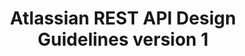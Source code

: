 ---
layout: guideline
title: Atlassian REST API Design Guidelines version 1
permalink: /design/guidelines/atlassian-rest-api-design-guidelines-version-1
data:
  items:
    - references:
        - name: REST Resources
          url: 'https://developer.atlassian.com/docs/atlassian-platform-common-components/rest-api-development/atlassian-rest-api-design-guidelines-version-1#AtlassianRESTAPIDesignGuidelinesversion1-RESTResources'
          quote: 'Standard Query Parameters in URIs (start-index, max-results)'
      _embedded:
        topic:
          id: collection-pagination
          name: Pagination
          description: How to retrieve a range of resources in a collection
          _links:
            self:
              href: /design/topics/collection-pagination
            topicGuidelines:
              href: /design/topics/collection-pagination/guidelines
      _links:
        topic:
          href: /design/topics/collection-pagination
    - references:
        - name: REST Resources
          url: 'https://developer.atlassian.com/docs/atlassian-platform-common-components/rest-api-development/atlassian-rest-api-design-guidelines-version-1#AtlassianRESTAPIDesignGuidelinesversion1-RESTResources'
          quote: URI Structure
        - name: REST Resources
          url: 'https://developer.atlassian.com/docs/atlassian-platform-common-components/rest-api-development/atlassian-rest-api-design-guidelines-version-1#AtlassianRESTAPIDesignGuidelinesversion1-RESTResources'
          quote: Collections of Entities
      _embedded:
        topic:
          id: collection
          name: Collection
          description: What is a collection (set) of resources
          _links:
            self:
              href: /design/topics/collection
            topicGuidelines:
              href: /design/topics/collection/guidelines
      _links:
        topic:
          href: /design/topics/collection
    - references:
        - name: REST Resources
          url: 'https://developer.atlassian.com/docs/atlassian-platform-common-components/rest-api-development/atlassian-rest-api-design-guidelines-version-1#AtlassianRESTAPIDesignGuidelinesversion1-RESTResources'
          quote: Representations (Content Types) of Entities
        - name: 'Appendix B: Basic Data Types'
          url: 'https://developer.atlassian.com/docs/atlassian-platform-common-components/rest-api-development/atlassian-rest-api-design-guidelines-version-1#AtlassianRESTAPIDesignGuidelinesversion1-AppendixB:BasicDataTypes'
      _embedded:
        topic:
          id: data-format
          name: Data format
          description: which data format use
          _links:
            self:
              href: /design/topics/data-format
            topicGuidelines:
              href: /design/topics/data-format/guidelines
      _links:
        topic:
          href: /design/topics/data-format
    - references:
        - name: Using these Guidelines
          url: 'https://developer.atlassian.com/docs/atlassian-platform-common-components/rest-api-development/atlassian-rest-api-design-guidelines-version-1#AtlassianRESTAPIDesignGuidelinesversion1-UsingtheseGuidelines'
          quote: We strongly recommend that someone who is familiar with these guidelines should review your REST API code
        - name: Version Control for APIs
          url: 'https://developer.atlassian.com/docs/atlassian-platform-common-components/rest-api-development/atlassian-rest-api-design-guidelines-version-1#AtlassianRESTAPIDesignGuidelinesversion1-VersionControlforAPIs'
          quote: When to Change the Version
      _embedded:
        topic:
          id: governance
          name: Governance
          description: 'How to ensure API governance (advertise, consistency, ...)'
          _links:
            self:
              href: /design/topics/governance
            topicGuidelines:
              href: /design/topics/governance/guidelines
      _links:
        topic:
          href: /design/topics/governance
    - references:
        - name: REST Resources
          url: 'https://developer.atlassian.com/docs/atlassian-platform-common-components/rest-api-development/atlassian-rest-api-design-guidelines-version-1#AtlassianRESTAPIDesignGuidelinesversion1-RESTResources'
          quote: Version Control for Entities
        - name: Caching
          url: 'https://developer.atlassian.com/docs/atlassian-platform-common-components/rest-api-development/atlassian-rest-api-design-guidelines-version-1#AtlassianRESTAPIDesignGuidelinesversion1-Caching'
      _embedded:
        topic:
          id: http-caching
          name: Caching
          description: How to use and provide relevant caching informations
          _links:
            self:
              href: /design/topics/http-caching
            topicGuidelines:
              href: /design/topics/http-caching/guidelines
      _links:
        topic:
          href: /design/topics/http-caching
    - references:
        - name: REST Resources
          url: 'https://developer.atlassian.com/docs/atlassian-platform-common-components/rest-api-development/atlassian-rest-api-design-guidelines-version-1#AtlassianRESTAPIDesignGuidelinesversion1-RESTResources'
          quote: Entities SHOULD be served with an ETag header.
        - name: Caching
          url: 'https://developer.atlassian.com/docs/atlassian-platform-common-components/rest-api-development/atlassian-rest-api-design-guidelines-version-1#AtlassianRESTAPIDesignGuidelinesversion1-Caching'
          quote: 'ETag, If-None-Match'
      _embedded:
        topic:
          id: http-headers
          name: HTTP Headers
          description: How to use standard or custom HTTP headers
          _links:
            self:
              href: /design/topics/http-headers
            topicGuidelines:
              href: /design/topics/http-headers/guidelines
      _links:
        topic:
          href: /design/topics/http-headers
    - references:
        - name: 'Appendix A: Response Codes'
          url: 'https://developer.atlassian.com/docs/atlassian-platform-common-components/rest-api-development/atlassian-rest-api-design-guidelines-version-1#AtlassianRESTAPIDesignGuidelinesversion1-AppendixA:ResponseCodes'
      _embedded:
        topic:
          id: http-status-200
          name: HTTP Status 200
          description: When to use HTTP status 200
          _links:
            self:
              href: /design/topics/http-status-200
            topicGuidelines:
              href: /design/topics/http-status-200/guidelines
      _links:
        topic:
          href: /design/topics/http-status-200
    - references:
        - name: 'Appendix A: Response Codes'
          url: 'https://developer.atlassian.com/docs/atlassian-platform-common-components/rest-api-development/atlassian-rest-api-design-guidelines-version-1#AtlassianRESTAPIDesignGuidelinesversion1-AppendixA:ResponseCodes'
      _embedded:
        topic:
          id: http-status-201
          name: HTTP Status 201
          description: When to use HTTP status 201
          _links:
            self:
              href: /design/topics/http-status-201
            topicGuidelines:
              href: /design/topics/http-status-201/guidelines
      _links:
        topic:
          href: /design/topics/http-status-201
    - references:
        - name: 'Appendix A: Response Codes'
          url: 'https://developer.atlassian.com/docs/atlassian-platform-common-components/rest-api-development/atlassian-rest-api-design-guidelines-version-1#AtlassianRESTAPIDesignGuidelinesversion1-AppendixA:ResponseCodes'
      _embedded:
        topic:
          id: http-status-202
          name: HTTP Status 202
          description: When to use HTTP status 202
          _links:
            self:
              href: /design/topics/http-status-202
            topicGuidelines:
              href: /design/topics/http-status-202/guidelines
      _links:
        topic:
          href: /design/topics/http-status-202
    - references:
        - name: 'Appendix A: Response Codes'
          url: 'https://developer.atlassian.com/docs/atlassian-platform-common-components/rest-api-development/atlassian-rest-api-design-guidelines-version-1#AtlassianRESTAPIDesignGuidelinesversion1-AppendixA:ResponseCodes'
      _embedded:
        topic:
          id: http-status-204
          name: HTTP Status 204
          description: When to use HTTP status 204
          _links:
            self:
              href: /design/topics/http-status-204
            topicGuidelines:
              href: /design/topics/http-status-204/guidelines
      _links:
        topic:
          href: /design/topics/http-status-204
    - references:
        - name: 'Appendix A: Response Codes'
          url: 'https://developer.atlassian.com/docs/atlassian-platform-common-components/rest-api-development/atlassian-rest-api-design-guidelines-version-1#AtlassianRESTAPIDesignGuidelinesversion1-AppendixA:ResponseCodes'
      _embedded:
        topic:
          id: http-status-301
          name: HTTP Status 301
          description: When to use HTTP status 301
          _links:
            self:
              href: /design/topics/http-status-301
            topicGuidelines:
              href: /design/topics/http-status-301/guidelines
      _links:
        topic:
          href: /design/topics/http-status-301
    - references:
        - name: 'Appendix A: Response Codes'
          url: 'https://developer.atlassian.com/docs/atlassian-platform-common-components/rest-api-development/atlassian-rest-api-design-guidelines-version-1#AtlassianRESTAPIDesignGuidelinesversion1-AppendixA:ResponseCodes'
      _embedded:
        topic:
          id: http-status-304
          name: HTTP Status 304
          description: When to use HTTP status 304
          _links:
            self:
              href: /design/topics/http-status-304
            topicGuidelines:
              href: /design/topics/http-status-304/guidelines
      _links:
        topic:
          href: /design/topics/http-status-304
    - references:
        - name: 'Appendix A: Response Codes'
          url: 'https://developer.atlassian.com/docs/atlassian-platform-common-components/rest-api-development/atlassian-rest-api-design-guidelines-version-1#AtlassianRESTAPIDesignGuidelinesversion1-AppendixA:ResponseCodes'
      _embedded:
        topic:
          id: http-status-401
          name: HTTP Status 401
          description: When to use HTTP status 401
          _links:
            self:
              href: /design/topics/http-status-401
            topicGuidelines:
              href: /design/topics/http-status-401/guidelines
      _links:
        topic:
          href: /design/topics/http-status-401
    - references:
        - name: 'Appendix A: Response Codes'
          url: 'https://developer.atlassian.com/docs/atlassian-platform-common-components/rest-api-development/atlassian-rest-api-design-guidelines-version-1#AtlassianRESTAPIDesignGuidelinesversion1-AppendixA:ResponseCodes'
      _embedded:
        topic:
          id: http-status-404
          name: HTTP Status 404
          description: When to use HTTP status 404
          _links:
            self:
              href: /design/topics/http-status-404
            topicGuidelines:
              href: /design/topics/http-status-404/guidelines
      _links:
        topic:
          href: /design/topics/http-status-404
    - references:
        - name: Concurrency
          url: 'https://developer.atlassian.com/docs/atlassian-platform-common-components/rest-api-development/atlassian-rest-api-design-guidelines-version-1#AtlassianRESTAPIDesignGuidelinesversion1-Concurrency'
        - name: 'Appendix A: Response Codes'
          url: 'https://developer.atlassian.com/docs/atlassian-platform-common-components/rest-api-development/atlassian-rest-api-design-guidelines-version-1#AtlassianRESTAPIDesignGuidelinesversion1-AppendixA:ResponseCodes'
      _embedded:
        topic:
          id: http-status-412
          name: HTTP Status 412
          description: When to use HTTP status 412
          _links:
            self:
              href: /design/topics/http-status-412
            topicGuidelines:
              href: /design/topics/http-status-412/guidelines
      _links:
        topic:
          href: /design/topics/http-status-412
    - references:
        - name: 'Appendix A: Response Codes'
          url: 'https://developer.atlassian.com/docs/atlassian-platform-common-components/rest-api-development/atlassian-rest-api-design-guidelines-version-1#AtlassianRESTAPIDesignGuidelinesversion1-AppendixA:ResponseCodes'
      _embedded:
        topic:
          id: http-status
          name: HTTP Statuses
          description: General information about HTTP statuses usage
          _links:
            self:
              href: /design/topics/http-status
            topicGuidelines:
              href: /design/topics/http-status/guidelines
      _links:
        topic:
          href: /design/topics/http-status
    - references:
        - name: Concurrency
          url: 'https://developer.atlassian.com/docs/atlassian-platform-common-components/rest-api-development/atlassian-rest-api-design-guidelines-version-1#AtlassianRESTAPIDesignGuidelinesversion1-Concurrency'
      _embedded:
        topic:
          id: http-methods-delete
          name: DELETE
          description: When to use HTTP method DELETE
          _links:
            self:
              href: /design/topics/http-methods-delete
            topicGuidelines:
              href: /design/topics/http-methods-delete/guidelines
      _links:
        topic:
          href: /design/topics/http-methods-delete
    - references:
        - name: Concurrency
          url: 'https://developer.atlassian.com/docs/atlassian-platform-common-components/rest-api-development/atlassian-rest-api-design-guidelines-version-1#AtlassianRESTAPIDesignGuidelinesversion1-Concurrency'
      _embedded:
        topic:
          id: http-methods-put
          name: PUT
          description: When to use HTTP method PUT
          _links:
            self:
              href: /design/topics/http-methods-put
            topicGuidelines:
              href: /design/topics/http-methods-put/guidelines
      _links:
        topic:
          href: /design/topics/http-methods-put
    - references:
        - name: REST Resources
          url: 'https://developer.atlassian.com/docs/atlassian-platform-common-components/rest-api-development/atlassian-rest-api-design-guidelines-version-1#AtlassianRESTAPIDesignGuidelinesversion1-RESTResources'
          quote: Hypertext Linking within an Entity
      _embedded:
        topic:
          id: hypermedia-read
          name: Hypermedia (read)
          description: How to use hypermedia to read data
          _links:
            self:
              href: /design/topics/hypermedia-read
            topicGuidelines:
              href: /design/topics/hypermedia-read/guidelines
      _links:
        topic:
          href: /design/topics/hypermedia-read
    - references:
        - name: REST Resources
          url: 'https://developer.atlassian.com/docs/atlassian-platform-common-components/rest-api-development/atlassian-rest-api-design-guidelines-version-1#AtlassianRESTAPIDesignGuidelinesversion1-RESTResources'
          quote: Hypertext Linking within an Entity
      _embedded:
        topic:
          id: hypermedia-write
          name: Hypermedia (write)
          description: How to use hypermedia to write data
          _links:
            self:
              href: /design/topics/hypermedia-write
            topicGuidelines:
              href: /design/topics/hypermedia-write/guidelines
      _links:
        topic:
          href: /design/topics/hypermedia-write
    - references:
        - name: REST Resources
          url: 'https://developer.atlassian.com/docs/atlassian-platform-common-components/rest-api-development/atlassian-rest-api-design-guidelines-version-1#AtlassianRESTAPIDesignGuidelinesversion1-RESTResources'
          quote: Hypertext Linking within an Entity
      _embedded:
        topic:
          id: hypermedia
          name: Hypermedia
          description: How to use hypermedia
          _links:
            self:
              href: /design/topics/hypermedia
            topicGuidelines:
              href: /design/topics/hypermedia/guidelines
      _links:
        topic:
          href: /design/topics/hypermedia
    - references:
        - name: Concurrency
          url: 'https://developer.atlassian.com/docs/atlassian-platform-common-components/rest-api-development/atlassian-rest-api-design-guidelines-version-1#AtlassianRESTAPIDesignGuidelinesversion1-Concurrency'
      _embedded:
        topic:
          id: resource-deletion
          name: Delete resource
          description: How to delete resources
          _links:
            self:
              href: /design/topics/resource-deletion
            topicGuidelines:
              href: /design/topics/resource-deletion/guidelines
      _links:
        topic:
          href: /design/topics/resource-deletion
    - references:
        - name: REST Resources
          url: 'https://developer.atlassian.com/docs/atlassian-platform-common-components/rest-api-development/atlassian-rest-api-design-guidelines-version-1#AtlassianRESTAPIDesignGuidelinesversion1-RESTResources'
          quote: Standard Query Parameters in URIs (expand)
        - name: REST Resources
          url: 'https://developer.atlassian.com/docs/atlassian-platform-common-components/rest-api-development/atlassian-rest-api-design-guidelines-version-1#AtlassianRESTAPIDesignGuidelinesversion1-RESTResources'
          quote: Title Expansion for Entities
      _embedded:
        topic:
          id: resource-retrieve-dereference
          name: Dereference Relationships
          description: How to load a resource and its linked resources in one call
          _links:
            self:
              href: /design/topics/resource-retrieve-dereference
            topicGuidelines:
              href: /design/topics/resource-retrieve-dereference/guidelines
      _links:
        topic:
          href: /design/topics/resource-retrieve-dereference
    - references:
        - name: Concurrency
          url: 'https://developer.atlassian.com/docs/atlassian-platform-common-components/rest-api-development/atlassian-rest-api-design-guidelines-version-1#AtlassianRESTAPIDesignGuidelinesversion1-Concurrency'
      _embedded:
        topic:
          id: resource-update
          name: Update resource
          description: How to update a resource
          _links:
            self:
              href: /design/topics/resource-update
            topicGuidelines:
              href: /design/topics/resource-update/guidelines
      _links:
        topic:
          href: /design/topics/resource-update
    - references:
        - name: REST Resources
          url: 'https://developer.atlassian.com/docs/atlassian-platform-common-components/rest-api-development/atlassian-rest-api-design-guidelines-version-1#AtlassianRESTAPIDesignGuidelinesversion1-RESTResources'
          quote: URI Structure
      _embedded:
        topic:
          id: resource-url-format
          name: URL format
          description: How to design URLs
          _links:
            self:
              href: /design/topics/resource-url-format
            topicGuidelines:
              href: /design/topics/resource-url-format/guidelines
      _links:
        topic:
          href: /design/topics/resource-url-format
    - references:
        - name: REST Resources
          url: 'https://developer.atlassian.com/docs/atlassian-platform-common-components/rest-api-development/atlassian-rest-api-design-guidelines-version-1#AtlassianRESTAPIDesignGuidelinesversion1-RESTResources'
      _embedded:
        topic:
          id: resource
          name: Resource
          description: General informations about resources
          _links:
            self:
              href: /design/topics/resource
            topicGuidelines:
              href: /design/topics/resource/guidelines
      _links:
        topic:
          href: /design/topics/resource
    - references:
        - name: Security
          url: 'https://developer.atlassian.com/docs/atlassian-platform-common-components/rest-api-development/atlassian-rest-api-design-guidelines-version-1#AtlassianRESTAPIDesignGuidelinesversion1-Security'
      _embedded:
        topic:
          id: security
          name: Security
          description: Security concerns
          _links:
            self:
              href: /design/topics/security
            topicGuidelines:
              href: /design/topics/security/guidelines
      _links:
        topic:
          href: /design/topics/security
    - references:
        - name: Version Control for APIs
          url: 'https://developer.atlassian.com/docs/atlassian-platform-common-components/rest-api-development/atlassian-rest-api-design-guidelines-version-1#AtlassianRESTAPIDesignGuidelinesversion1-VersionControlforAPIs'
      _embedded:
        topic:
          id: versioning
          name: Versionning
          description: How to handle API versionning
          _links:
            self:
              href: /design/topics/versioning
            topicGuidelines:
              href: /design/topics/versioning/guidelines
      _links:
        topic:
          href: /design/topics/versioning
  _embedded:
    guideline:
      id: atlassian-rest-api-design-guidelines-version-1
      title: Atlassian REST API Design Guidelines version 1
      type: website
      url: 'https://developer.atlassian.com/docs/atlassian-platform-common-components/rest-api-development/atlassian-rest-api-design-guidelines-version-1'
      company: Atlassian
      companyLogoUrl: /media/logos/atlassian.png
      companyUrl: 'https://developer.atlassian.com/'
      date: 2016-01-22T00:00:00.000Z
      reviewDate: 2016-09-01T00:00:00.000Z
      _links:
        self:
          href: /design/guidelines/atlassian-rest-api-design-guidelines-version-1
        guidelineTopics:
          href: /design/guidelines/atlassian-rest-api-design-guidelines-version-1/topics
  _links:
    self:
      href: /design/guidelines/atlassian-rest-api-design-guidelines-version-1/topics
    guideline:
      href: /design/guidelines/atlassian-rest-api-design-guidelines-version-1
---